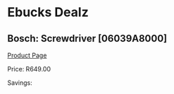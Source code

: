 
# Ebucks Dealz
## Bosch: Screwdriver [06039A8000]
[Product Page](https://www.ebucks.com/web/shop/productSelected.do?prodId=372667828&catId=370101825)

Price: R649.00

Savings: 


	